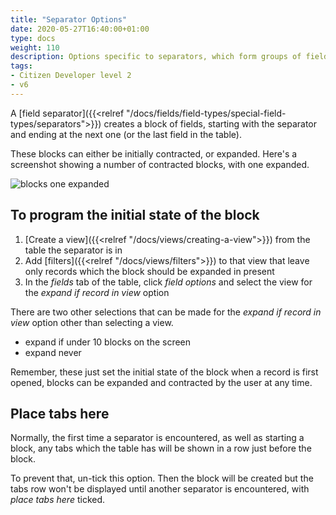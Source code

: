 ```yaml
---
title: "Separator Options"
date: 2020-05-27T16:40:00+01:00
type: docs
weight: 110
description: Options specific to separators, which form groups of fields into blocks
tags:
- Citizen Developer level 2
- v6
---
```

A [field separator]({{<relref "/docs/fields/field-types/special-field-types/separators">}}) creates a block of fields, starting with the separator and ending at the next one (or the last field in the table).

These blocks can either be initially contracted, or expanded. Here's a screenshot showing a number of contracted blocks, with one expanded.

![blocks one expanded](/blocks-one-expanded.png)

## To program the initial state of the block
1. [Create a view]({{<relref "/docs/views/creating-a-view">}}) from the table the separator is in
2. Add [filters]({{<relref "/docs/views/filters">}}) to that view that leave only records which the block should be expanded in present
3. In the _fields_ tab of the table, click _field options_ and select the view for the _expand if record in view_ option

There are two other selections that can be made for the _expand if record in view_ option other than selecting a view.
* expand if under 10 blocks on the screen
* expand never

Remember, these just set the initial state of the block when a record is first opened, blocks can be expanded and contracted by the user at any time.

## Place tabs here
Normally, the first time a separator is encountered, as well as starting a block, any tabs which the table has will be shown in a row just before the block.

To prevent that, un-tick this option. Then the block will be created but the tabs row won't be displayed until another separator is encountered, with _place tabs here_ ticked.
